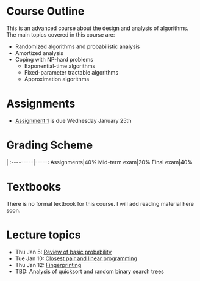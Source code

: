 # Course Outline

This is an advanced course about the design and analysis of algorithms.
The main topics covered in this course are:

- Randomized algorithms and probabilistic analysis
- Amortized analysis
- Coping with NP-hard problems
    - Exponential-time algorithms
    - Fixed-parameter tractable algorithms
    - Approximation algorithms

# Assignments

* [Assignment 1](assn/assn1.pdf) is due Wednesday January 25th

# Grading Scheme

 |
:---------|-----:
Assignments|40%
Mid-term exam|20%
Final exam|40%

# Textbooks

There is no formal textbook for this course.  I will add reading material here soon.

# Lecture topics

* Thu Jan 5: [Review of basic probability](prob-review.html)
* Tue Jan 10: [Closest pair and linear programming](cplp.html)
* Thu Jan 12: [Fingerprinting](fingerprinting.html)
* TBD: Analysis of quicksort and random binary search trees
